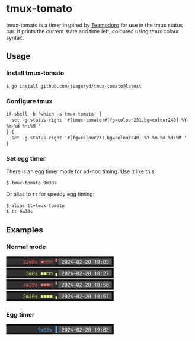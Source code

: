 # tmux-tomato

tmux-tomato is a timer inspired by [Teamodoro](https://www.teamodoro.com/) for
use in the tmux status bar. It prints the current state and time left, coloured
using tmux colour syntax.

## Usage

### Install tmux-tomato

```
$ go install github.com/jsageryd/tmux-tomato@latest
```

### Configure tmux

```tmux
if-shell -b 'which -s tmux-tomato' {
  set -g status-right '#(tmux-tomato)#[fg=colour231,bg=colour240] %Y-%m-%d %H:%M '
} {
  set -g status-right '#[fg=colour231,bg=colour240] %Y-%m-%d %H:%M '
}
```

### Set egg timer

There is an egg timer mode for ad-hoc timing. Use it like this:

```
$ tmux-tomato 9m30s
```

Or alias to `tt` for speedy egg timing:

```
$ alias tt=tmux-tomato
$ tt 9m30s
```

## Examples

### Normal mode
<img src="img/state-01.png" width="290px">
<img src="img/state-02.png" width="290px">
<img src="img/state-03.png" width="290px">
<img src="img/state-04.png" width="290px">

### Egg timer
<img src="img/state-egg.png" width="290px">
